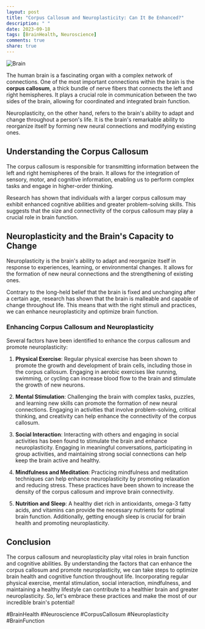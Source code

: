 ```yaml
---
layout: post
title: "Corpus Callosum and Neuroplasticity: Can It Be Enhanced?"
description: " "
date: 2023-09-18
tags: [BrainHealth, Neuroscience]
comments: true
share: true
---
```


![Brain](https://www.example.com/images/brain.jpg)

The human brain is a fascinating organ with a complex network of connections. One of the most important connections within the brain is the **corpus callosum**, a thick bundle of nerve fibers that connects the left and right hemispheres. It plays a crucial role in communication between the two sides of the brain, allowing for coordinated and integrated brain function.

Neuroplasticity, on the other hand, refers to the brain's ability to adapt and change throughout a person's life. It is the brain's remarkable ability to reorganize itself by forming new neural connections and modifying existing ones. 

## Understanding the Corpus Callosum

The corpus callosum is responsible for transmitting information between the left and right hemispheres of the brain. It allows for the integration of sensory, motor, and cognitive information, enabling us to perform complex tasks and engage in higher-order thinking.

Research has shown that individuals with a larger corpus callosum may exhibit enhanced cognitive abilities and greater problem-solving skills. This suggests that the size and connectivity of the corpus callosum may play a crucial role in brain function.

## Neuroplasticity and the Brain's Capacity to Change

Neuroplasticity is the brain's ability to adapt and reorganize itself in response to experiences, learning, or environmental changes. It allows for the formation of new neural connections and the strengthening of existing ones.

Contrary to the long-held belief that the brain is fixed and unchanging after a certain age, research has shown that the brain is malleable and capable of change throughout life. This means that with the right stimuli and practices, we can enhance neuroplasticity and optimize brain function.

### Enhancing Corpus Callosum and Neuroplasticity

Several factors have been identified to enhance the corpus callosum and promote neuroplasticity:

1. **Physical Exercise**: Regular physical exercise has been shown to promote the growth and development of brain cells, including those in the corpus callosum. Engaging in aerobic exercises like running, swimming, or cycling can increase blood flow to the brain and stimulate the growth of new neurons.

2. **Mental Stimulation**: Challenging the brain with complex tasks, puzzles, and learning new skills can promote the formation of new neural connections. Engaging in activities that involve problem-solving, critical thinking, and creativity can help enhance the connectivity of the corpus callosum.

3. **Social Interaction**: Interacting with others and engaging in social activities has been found to stimulate the brain and enhance neuroplasticity. Engaging in meaningful conversations, participating in group activities, and maintaining strong social connections can help keep the brain active and healthy.

4. **Mindfulness and Meditation**: Practicing mindfulness and meditation techniques can help enhance neuroplasticity by promoting relaxation and reducing stress. These practices have been shown to increase the density of the corpus callosum and improve brain connectivity.

5. **Nutrition and Sleep**: A healthy diet rich in antioxidants, omega-3 fatty acids, and vitamins can provide the necessary nutrients for optimal brain function. Additionally, getting enough sleep is crucial for brain health and promoting neuroplasticity.

## Conclusion

The corpus callosum and neuroplasticity play vital roles in brain function and cognitive abilities. By understanding the factors that can enhance the corpus callosum and promote neuroplasticity, we can take steps to optimize brain health and cognitive function throughout life. Incorporating regular physical exercise, mental stimulation, social interaction, mindfulness, and maintaining a healthy lifestyle can contribute to a healthier brain and greater neuroplasticity. So, let's embrace these practices and make the most of our incredible brain's potential!

#BrainHealth #Neuroscience #CorpusCallosum #Neuroplasticity #BrainFunction